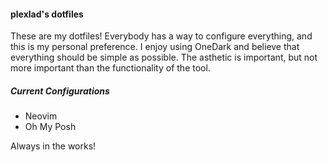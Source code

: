 #### plexlad's dotfiles

These are my dotfiles! Everybody has a way to configure everything, and this is my personal preference. I enjoy using OneDark and believe that everything should be simple as possible. The asthetic is important, but not more important than the functionality of the tool.

##### Current Configurations
 * Neovim
 * Oh My Posh

Always in the works!
